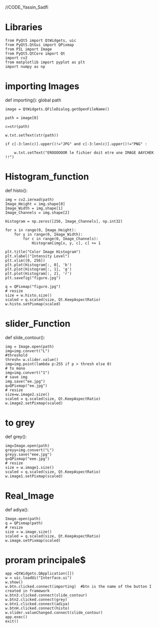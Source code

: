
//CODE_Yassin_Sadfi

# Libraries
   
    from PyQt5 import QtWidgets, uic
    from PyQt5.QtGui import QPixmap
    from PIL import Image
    from PyQt5.QtCore import Qt
    import cv2
    from matplotlib import pyplot as plt
    import numpy as np

# importing Images

def importing():
    global path
    
    image = QtWidgets.QFileDialog.getOpenFileName()
    
    path = image[0]
    
    c=str(path)
    
    w.txt.setText(str(path))
    
    if c[-3:len(c)].upper()!="JPG" and c[-3:len(c)].upper()!="PNG" :
    
        w.txt.setText("EROOOOOOR le fichier doit etre une IMAGE AAYCHEK !!")



# Histogram_function

def histo():
    
    img = cv2.imread(path)
    Image_Height = img.shape[0]
    Image_Width = img.shape[1]
    Image_Channels = img.shape[2]

    Histogram = np.zeros([256, Image_Channels], np.int32)

    for x in range(0, Image_Height):
        for y in range(0, Image_Width):
            for c in range(0, Image_Channels):
                Histogram[img[x, y, c], c] += 1

    plt.title("Color Image Histogram")
    plt.xlabel("Intensity Level")
    plt.xlim([0, 256])
    plt.plot(Histogram[:, 0], 'b')
    plt.plot(Histogram[:, 1], 'g')
    plt.plot(Histogram[:, 2], 'r')
    plt.savefig("figure.jpg")
    
    q = QPixmap("figure.jpg")
    # resize
    size = w.histo.size()
    scaled = q.scaled(size, Qt.KeepAspectRatio)
    w.histo.setPixmap(scaled)


# slider_Function

def slide_contour():
    
    img = Image.open(path)
    img=img.convert("L")
    #threshold
    thresh= w.slider.value()
    img=img.point(lambda p:255 if p > thresh else 0)
    # to mono
    img=img.convert("1")
    # save img
    img.save("ee.jpg")
    q=QPixmap("ee.jpg")
    # resize
    size=w.image2.size()
    scaled = q.scaled(size, Qt.KeepAspectRatio)
    w.image2.setPixmap(scaled)

# to grey
def grey():

    img=Image.open(path)
    greyy=img.convert("L")
    greyy.save("eee.jpg")
    q=QPixmap("eee.jpg")
    # resize
    size = w.image1.size()
    scaled = q.scaled(size, Qt.KeepAspectRatio)
    w.image1.setPixmap(scaled)


# Real_Image
def adiya():
    
    Image.open(path)
    q = QPixmap(path)
    # resize
    size = w.image.size()
    scaled = q.scaled(size, Qt.KeepAspectRatio)
    w.image.setPixmap(scaled)

#   proram principale$
    app =QtWidgets.QApplication([])
    w = uic.loadUi("Interface.ui")
    w.show()
    w.btn.clicked.connect(importing)  #btn is the name of the button I created in framework 
    w.btn3.clicked.connect(slide_contour)
    w.btn2.clicked.connect(grey)
    w.btn1.clicked.connect(adiya)
    w.btnH.clicked.connect(histo)
    w.slider.valueChanged.connect(slide_contour)
    app.exec()
    exit()



